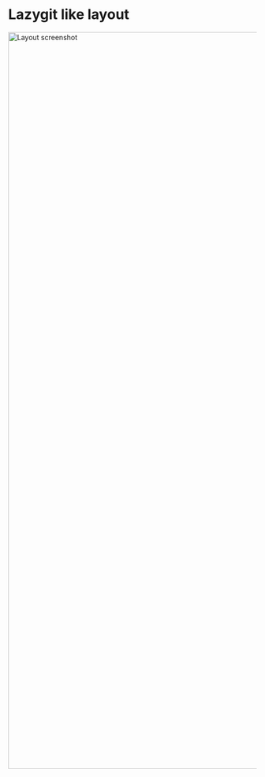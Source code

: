 # Lazygit like layout

<img width="1496" alt="Layout screenshot" src="https://github.com/user-attachments/assets/d1fa64e1-8413-4371-8d84-6048c6e5a9fd" />
